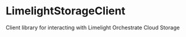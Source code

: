 LimelightStorageClient
======================

Client library for interacting with Limelight Orchestrate Cloud Storage